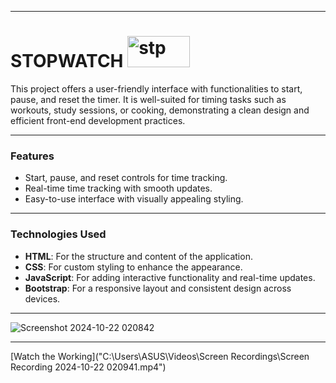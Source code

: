 <hr>

# STOPWATCH  <img src="https://github.com/user-attachments/assets/d9848b85-0742-41e6-a68c-b9267c75ab44" alt="stp" style="width:100px; height:50px;">


This project offers a user-friendly interface with functionalities to start, pause, and reset the timer. It is well-suited for timing tasks such as workouts, study sessions, or cooking, demonstrating a clean design and efficient front-end development practices.

<hr>

### Features
- Start, pause, and reset controls for time tracking.
- Real-time time tracking with smooth updates.
- Easy-to-use interface with visually appealing styling.

<hr>

### Technologies Used
- **HTML**: For the structure and content of the application.
- **CSS**: For custom styling to enhance the appearance.
- **JavaScript**: For adding interactive functionality and real-time updates.
- **Bootstrap**: For a responsive layout and consistent design across devices.

<hr>

![Screenshot 2024-10-22 020842](https://github.com/user-attachments/assets/9e1cffff-404e-4fb2-a647-dba44b158323)

<hr>

[Watch the Working]("C:\Users\ASUS\Videos\Screen Recordings\Screen Recording 2024-10-22 020941.mp4")




